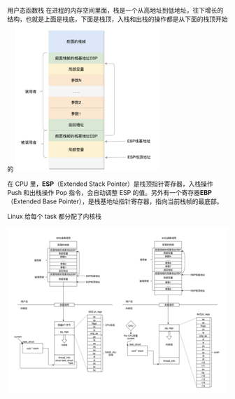 用户态函数栈
在进程的内存空间里面，栈是一个从高地址到低地址，往下增长的结构，也就是上面是栈底，下面是栈顶，入栈和出栈的操作都是从下面的栈顶开始的
<img src="image-20210703153719330.png" alt="image-20210703153719330" style="zoom:33%;" />

在 CPU 里，**ESP**（Extended Stack Pointer）是栈顶指针寄存器，入栈操作 Push 和出栈操作 Pop 指令，会自动调整 ESP 的值。另外有一个寄存器**EBP**（Extended Base Pointer），是栈基地址指针寄存器，指向当前栈帧的最底部。

Linux 给每个 task 都分配了内核栈

<img src="image-20210703160628469-5299591.png" alt="image-20210703160628469" style="zoom:50%;" />

